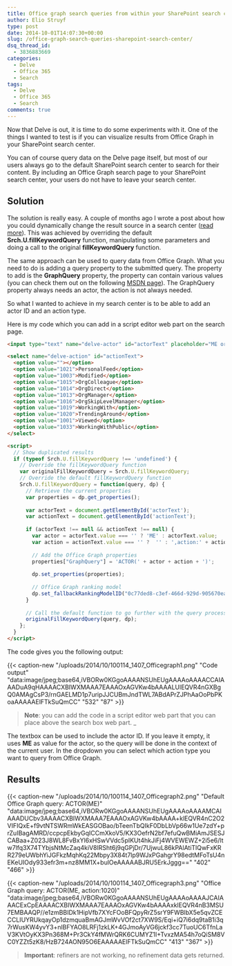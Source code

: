 ```yaml
---
title: Office graph search queries from within your SharePoint search center
author: Elio Struyf
type: post
date: 2014-10-01T14:07:30+00:00
slug: /office-graph-search-queries-sharepoint-search-center/
dsq_thread_id:
  - 3836883669
categories:
  - Delve
  - Office 365
  - Search
tags:
  - Delve
  - Office 365
  - Search
comments: true
---
```


Now that Delve is out, it is time to do some experiments with it. One of the things I wanted to test is if you can visualize results from Office Graph in your SharePoint search center.

You can of course query data on the Delve page itself, but most of our users always go to the default SharePoint search center to search for their content. By including an Office Graph search page to your SharePoint search center, your users do not have to leave your search center.

## Solution

The solution is really easy. A couple of months ago I wrote a post about how you could dynamically change the result source in a search center ([read more](Dynamically%20Changing%20the%20Result%20Source%20in%20a%20SharePoint%202013%20Search%20Center)). This was achieved by overriding the default **Srch.U.fillKeywordQuery** function, manipulating some parameters and doing a call to the original **fillKeywordQuery** function.

The same approach can be used to query data from Office Graph. What you need to do is adding a query property to the submitted query. The property to add is the **GraphQuery** property, the property can contain various values (you can check them out on the following [MSDN page](http://elst.es/OGraphAPI)). The GraphQuery property always needs an actor, the action is not always needed.

So what I wanted to achieve in my search center is to be able to add an actor ID and an action type.

Here is my code which you can add in a script editor web part on the search page.

```html
<input type="text" name="delve-actor" id="actorText" placeholder="ME or Actor ID">

<select name="delve-action" id="actionText">
  <option value=""></option>
  <option value="1021">PersonalFeed</option>
  <option value="1003">Modified</option>
  <option value="1015">OrgColleague</option>
  <option value="1014">OrgDirect</option>
  <option value="1013">OrgManager</option>
  <option value="1016">OrgSkipLevelManager</option>
  <option value="1019">WorkingWith</option>
  <option value="1020">TrendingAround</option>
  <option value="1001">Viewed</option>
  <option value="1033">WorkingWithPublic</option>
</select>

<script>
  // Show duplicated results
  if (typeof Srch.U.fillKeywordQuery !== 'undefined') {
    // Override the fillKeywordQuery function
    var originalFillKeywordQuery = Srch.U.fillKeywordQuery;
    // Override the default fillKeywordQuery function
    Srch.U.fillKeywordQuery = function(query, dp) {
      // Retrieve the current properties
      var properties = dp.get_properties();
      
      var actorText = document.getElementById('actorText');
      var actionText = document.getElementById('actionText');
      
      if (actorText !== null && actionText !== null) {
        var actor = actorText.value === '' ? 'ME' : actorText.value;
        var action = actionText.value === '' ?  '' : ',action:' + actionText.value;
        
        // Add the Office Graph properties
        properties["GraphQuery"] = 'ACTOR(' + actor + action + ')';
        
        dp.set_properties(properties);
        
        // Office Graph ranking model
        dp.set_fallbackRankingModelID("0c77ded8-c3ef-466d-929d-905670ea1d72");
      }
      
      // Call the default function to go further with the query processing
      originalFillKeywordQuery(query, dp);
    };
  }
</script>
```

The code gives you the following output:

{{< caption-new "/uploads/2014/10/100114_1407_Officegraph1.png" "Code output"  "data:image/jpeg;base64,iVBORw0KGgoAAAANSUhEUgAAAAoAAAACCAIAAADuA9qHAAAACXBIWXMAAA7EAAAOxAGVKw4bAAAALUlEQVR4nGXBgQ0AMAgCsP3/rnGAELMD1p7uripJJCUBmJndTWL7ABdAPrZJPhAaOoPbPKoaAAAAAElFTkSuQmCC" "532" "87" >}}

> **Note**: you can add the code in a script editor web part that you can place above the search box web part.
_

The textbox can be used to include the actor ID. If you leave it empty, it uses **ME** as value for the actor, so the query will be done in the context of the current user. In the dropdown you can select which action type you want to query from Office Graph.

## Results

{{< caption-new "/uploads/2014/10/100114_1407_Officegraph2.png" "Default Office Graph query: ACTOR(ME)"  "data:image/jpeg;base64,iVBORw0KGgoAAAANSUhEUgAAAAoAAAAMCAIAAADUCbv3AAAACXBIWXMAAA7EAAAOxAGVKw4bAAAA+klEQVR4nC2O2VIFIQxE+f9vtNTSWRmWkEASGOBao/bTeenTbQIkF0DbLbVp66w1Ue7zdY+prZuIBagAMRD/ccpcpEkbyGqICCmXkoV5/KX3OefrN2bf7efuQwBMiAmJSESJCABaa+Z023J8WL8FvBxYl6xHSwVVdc5pIKUt4hkJiFj4WVEWEWZ+2i5e6/ltw7lfq3X74TYbjsNtMcZaq4kiV8lRSht6j9qGPjDr/7UjwuL86kPAlAtiTlQwFxKRR279eUWbhYiJGFkzMqhKq22Mbpy3X84t7lp9WJxPGahgrY98edtMFoTsU4nEKeUIOdy933efr3m+nz8MM1X+bulOeAAAAABJRU5ErkJggg==" "402" "466" >}}

{{< caption-new "/uploads/2014/10/100114_1407_Officegraph3.png" "Office Graph query: ACTOR(ME, action:1020)"  "data:image/jpeg;base64,iVBORw0KGgoAAAANSUhEUgAAAAoAAAAJCAIAAACExCpEAAAACXBIWXMAAA7EAAAOxAGVKw4bAAAAxklEQVR4nB3MSU7EMBAAQP//e1zmBBIDk1HipVfb7XYcFOoBFQpyRrZ5srY9FWBlbX5e5qvZCECCLIUYRUkqayOp1dzmquaBmAGJmWvVOf2ct7XW9S/Eqi+iQ7i6dq9taB1i3q7rWusKW4yvY3+nlBFYAO8LRFj1zkLK+4GJmoAyVG6jckf3cc7TuoUC6TfnLaV3KVtOyKX3Pn368M+Pr3CkY4fMWrQRK6CUMYZ1I+TvxzMA54h7oQiSM8VC0YZZt5zK8/HzB724AON95O6EAAAAAElFTkSuQmCC" "413" "367" >}}

> **Important**: refiners are not working, no refinement data gets returned.